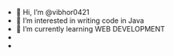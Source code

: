 - 👋 Hi, I’m @vibhor0421
- 👀 I’m interested in writing code in Java
- 🌱 I’m currently learning WEB DEVELOPMENT
-
- 

<!---
vibhor0421/vibhor0421 is a ✨ special ✨ repository because its `README.md` (this file) appears on your GitHub profile.
You can click the Preview link to take a look at your changes.
--->
